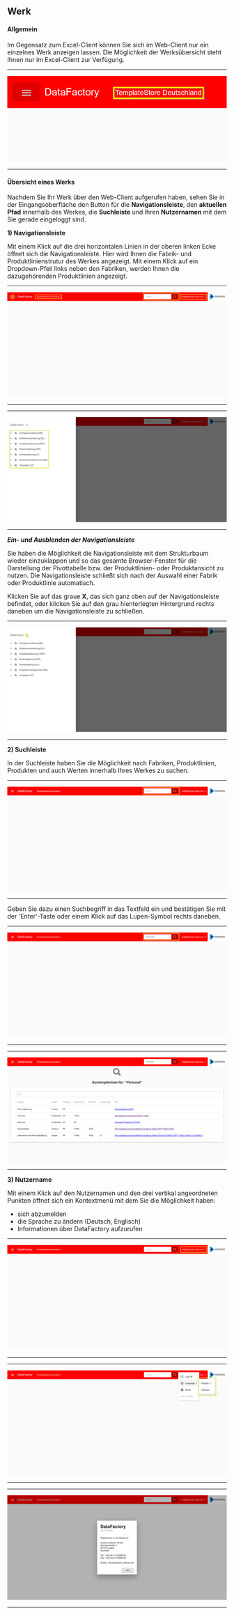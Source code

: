 ## Werk

#### Allgemein

Im Gegensatz zum Excel-Client können Sie sich im Web-Client nur ein einzelnes Werk anzeigen lassen. Die Möglichkeit der Werksübersicht steht Ihnen nur im Excel-Client zur Verfügung.

---
![](/Pictures/Web-Client/Werk/werk_1.png)

---

#### Übersicht eines Werks

Nachdem Sie Ihr Werk über den Web-Client aufgerufen haben, sehen Sie in der Eingangsoberfläche den Button für die **Navigationsleiste**, den **aktuellen Pfad** innerhalb des Werkes, die **Suchleiste** und Ihren **Nutzernamen** mit dem Sie gerade eingeloggt sind.

**1) Navigationsleiste**

Mit einem Klick auf die drei horizontalen Linien in der oberen linken Ecke öffnet sich die Navigationsleiste. Hier wird Ihnen die Fabrik- und Produktlinienstrutur des Werkes angezeigt. Mit einem Klick auf ein Dropdown-Pfeil links neben den Fabriken, werden Ihnen die dazugehörenden Produktlinien angezeigt.

---
![](/Pictures/Web-Client/Werk/werk_2.png)

---

---
![](/Pictures/Web-Client/Werk/werk_3.png)

---

***Ein- und Ausblenden der Navigationsleiste***

Sie haben die Möglichkeit die Navigationsleiste mit dem Strukturbaum wieder einzuklappen und so das gesamte Browser-Fenster für die Darstellung der Pivottabelle bzw. der Produktlinien- oder Produktansicht zu nutzen. Die Navigationsleiste schließt sich nach der Auswahl einer Fabrik oder Produktlinie automatisch.

Klicken Sie auf das graue **X**, das sich ganz oben auf der Navigationsleiste befindet, oder klicken Sie auf den grau hienterlegten Hintergrund rechts daneben um die Navigationsleiste zu schließen.

---
![](/Pictures/Web-Client/Werk/werk_4.png)

---

**2) Suchleiste**

In der Suchleiste haben Sie die Möglichkeit nach Fabriken, Produktlinien, Produkten und auch Werten innerhalb Ihres Werkes zu suchen.

---
![](/Pictures/Web-Client/Werk/werk_5.png)

---

Geben Sie dazu einen Suchbegriff in das Textfeld ein und bestätigen Sie mit der 'Enter'-Taste oder einem Klick auf das Lupen-Symbol rechts daneben.

---
![](/Pictures/Web-Client/Werk/werk_6.png)

---

---
![](/Pictures/Web-Client/Werk/werk_7.png)

---

**3) Nutzername**

Mit einem Klick auf den Nutzernamen und den drei vertikal angeordneten Punkten öffnet sich ein Kontextmenü mit dem Sie die Möglichkeit haben:

* sich abzumelden
* die Sprache zu ändern (Deutsch, Englisch)
* Informationen über DataFactory aufzurufen

---
![](/Pictures/Web-Client/Werk/werk_8.png)

---

---
![](/Pictures/Web-Client/Werk/werk_9.png)

---

---
![](/Pictures/Web-Client/Werk/werk_10.png)

---